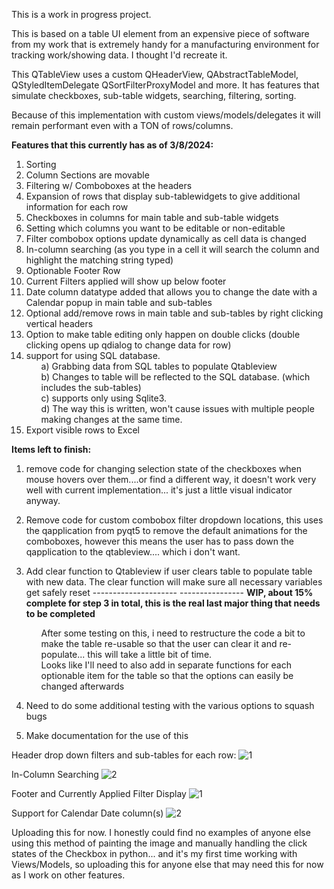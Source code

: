 This is a work in progress project.  

This is based on a table UI element from an expensive piece of software from my work that is extremely
handy for a manufacturing environment for tracking work/showing data.  I thought I'd recreate it.

This QTableView uses a custom QHeaderView, QAbstractTableModel, QStyledItemDelegate QSortFilterProxyModel and more.  It has features that 
simulate checkboxes, sub-table widgets, searching, filtering, sorting.

Because of this implementation with custom views/models/delegates it will remain performant even with a TON of rows/columns.

<b>Features that this currently has as of 3/8/2024:</b>

1) Sorting
2) Column Sections are movable
3) Filtering w/ Comboboxes at the headers
4) Expansion of rows that display sub-tablewidgets to give additional information for each row
5) Checkboxes in columns for main table and sub-table widgets
6) Setting which columns you want to be editable or non-editable
7) Filter combobox options update dynamically as cell data is changed
8) In-column searching   (as you type in a cell it will search the column and highlight the matching string typed)
9) Optionable Footer Row
10) Current Filters applied will show up below footer
11) Date column datatype added that allows you to change the date with a Calendar popup in main table and sub-tables
12) Optional add/remove rows in main table and sub-tables by right clicking vertical headers
13) Option to make table editing only happen on double clicks   (double clicking opens up qdialog to change data for row)
14) support for using SQL database.
    <ul>a) Grabbing data from SQL tables to populate Qtableview</ul>
    <ul>b) Changes to table will be reflected to the SQL database.  (which includes the sub-tables)</ul>
    <ul>c) supports only using Sqlite3.</ul>
    <ul>d) The way this is written, won't cause issues with multiple people making changes at the same time.</ul>
15) Export visible rows to Excel
    



<b>Items left to finish:</b>
   
1) remove code for changing selection state of the checkboxes when mouse hovers over them....or find a different way, it doesn't work very well
   with current implementation... it's just a little visual indicator anyway.
   
2) Remove code for custom combobox filter dropdown locations, this uses the qapplication from pyqt5 to remove the default animations for the comboboxes,
   however this means the user has to pass down the qapplication to the qtableview.... which i don't want.

3) Add clear function to Qtableview if user clears table to populate table with new data. The clear function will make sure all necessary variables get
   safely reset    ---------------------  ----------------   <b> WIP, about 15% complete for step 3 in total, this is the real last major thing that needs to be completed </b>
   <ul> After some testing on this, i need to restructure the code a bit to make the table re-usable so that the user can clear it and re-populate... this 
   will take a little bit of time.</ul>
   <ul> Looks like I'll need to also add in separate functions for each optionable item for the table so that the options can easily be changed afterwards</ul>

5) Need to do some additional testing with the various options to squash bugs
   
7) Make documentation for the use of this

   
Header drop down filters and sub-tables for each row:
![1](https://github.com/jxfuller1/QTableView-with-Checkboxes-subtables-filtering-and-more/assets/123666150/bcf1022e-7328-452f-9bd5-bb75ba64a500)

In-Column Searching
![2](https://github.com/jxfuller1/QTableView-with-Checkboxes-subtables-filtering-and-more/assets/123666150/e3418c54-464c-4091-98fb-47a3db3651b2)

Footer and Currently Applied Filter Display
![1](https://github.com/jxfuller1/QTableView-with-Checkboxes-subtables-filtering-and-more/assets/123666150/b34bb368-fdc4-4391-b834-cd6e90b46f69)

Support for Calendar Date column(s)
![2](https://github.com/jxfuller1/QTableView-with-Checkboxes-subtables-filtering-and-more/assets/123666150/3b0c6d3b-7e34-40d5-a5fe-e85b9f4090ed)


Uploading this for now.  I honestly could find no examples of anyone else using this method of painting the image and manually handling the click states of the Checkbox in python... 
and it's my first time working with Views/Models, so uploading this for anyone else that may need this for now as I work on other features.

